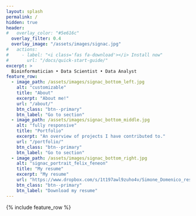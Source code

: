 ```yaml
---
layout: splash
permalink: /
hidden: true
header:
#   overlay_color: "#5e616c"
  overlay_filter: 0.4
  overlay_image: "/assets/images/signac.jpg"
#   actions:
#     - label: "<i class='fas fa-download'></i> Install now"
#       url: "/docs/quick-start-guide/"
excerpt: >
  Bioinformatician • Data Scientist • Data Analyst
feature_row:
  - image_path: /assets/images/signac_bottom_left.jpg
    alt: "customizable"
    title: "About"
    excerpt: "About me!"
    url: "/about/"
    btn_class: "btn--primary"
    btn_label: "Go to section"
  - image_path: /assets/images/signac_bottom_middle.jpg
    alt: "fully responsive"
    title: "Portfolio"
    excerpt: "An overview of projects I have contributed to."
    url: "/portfolio/"
    btn_class: "btn--primary"
    btn_label: "Go to section"
  - image_path: /assets/images/signac_bottom_right.jpg
    alt: "signac_portrait_felix_feneon"
    title: "My resume"
    excerpt: "My resume"
    url: "https://www.dropbox.com/s/1t197awl9zuho4v/Simone_Domenico_resume_data_science.pdf?dl=0"
    btn_class: "btn--primary"
    btn_label: "Download my resume"   
---
```


{% include feature_row %}